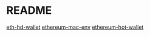 # README

[eth-hd-wallet](https://github.com/miguelmota/go-ethereum-hdwallet)
[ethereum-mac-env](http://blog.hubwiz.com/2019/06/01/ethereum-mac-env/)
[ethereum-hot-wallet](http://blog.hubwiz.com/2019/06/25/ethereum-hot-wallet/)
